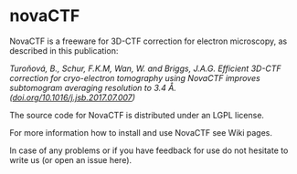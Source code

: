 # novaCTF
NovaCTF is a freeware for 3D-CTF correction for electron microscopy, as described in this publication:

_Turoňová, B., Schur, F.K.M, Wan, W. and Briggs, J.A.G. Efficient 3D-CTF correction for cryo-electron tomography using NovaCTF improves subtomogram averaging resolution to 3.4 Å._  
_([doi.org/10.1016/j.jsb.2017.07.007](https://doi.org/10.1016/j.jsb.2017.07.007))_


The source code for NovaCTF is distributed under an LGPL license.  

For more information how to install and use NovaCTF see Wiki pages.  

In case of any problems or if you have feedback for use do not hesitate to write us (or open an issue here).
